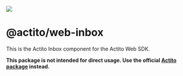 [<img src="https://raw.githubusercontent.com/actito/actito-sdk-web/main/.assets/logo.png"/>](https://actito.com)

# @actito/web-inbox

This is the Actito Inbox component for the Actito Web SDK.

**This package is not intended for direct usage. Use the official [Actito package](https://www.npmjs.com/package/actito-web) instead.**
